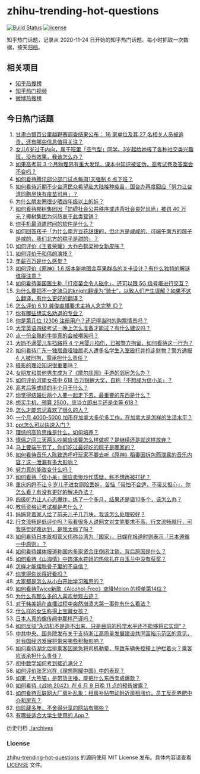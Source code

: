 # zhihu-trending-hot-questions

[![Build Status](https://github.com/justjavac/zhihu-trending-hot-questions/workflows/ci/badge.svg?branch=master)](https://github.com/justjavac/zhihu-trending-hot-questions/actions)
[![license](https://img.shields.io/github/license/justjavac/zhihu-trending-hot-questions)](https://github.com/justjavac/zhihu-trending-hot-questions/blob/master/LICENSE)

知乎热门话题，记录从 2020-11-24 日开始的知乎热门话题。每小时抓取一次数据，按天[归档](./archives)。

## 相关项目

- [知乎热搜榜](https://github.com/justjavac/zhihu-trending-top-search)
- [知乎热门视频](https://github.com/justjavac/zhihu-trending-hot-video)
- [微博热搜榜](https://github.com/justjavac/weibo-trending-hot-search)

## 今日热门话题

<!-- BEGIN -->
<!-- 最后更新时间 Sat Jun 12 2021 04:01:30 GMT+0800 (China Standard Time) -->

1. [甘肃白银百公里越野赛调查结果公布： 16 家单位及其 27
   名相关人员被追责，还有哪些信息值得关注？](https://www.zhihu.com/question/464487115)
2. [女儿6岁过于内向，属于班里「空气型」同学，3岁起给她报了各种社交类兴趣班，没有效果，我该怎么办？](https://www.zhihu.com/question/464021053)
3. [如果高考前 3
   个月物理界有重大发现，课本中知识被证伪，高考试卷及答案会不变吗？](https://www.zhihu.com/question/463553981)
4. [如何看待腾讯部分部门试点每周1天强制 6 点下班？](https://www.zhihu.com/question/464450515)
5. [如何看待近期不少台湾民众希望赴大陆接种疫苗，国台办再度回应「努力让台湾同胞尽快有疫苗可用」？](https://www.zhihu.com/question/464418798)
6. [为什么朋友圈很少晒四年级以上的娃？](https://www.zhihu.com/question/462953490)
7. [如何看待椰树集团因「妨碍社会公共秩序或违背社会良好风尚」被罚 40
   万元？椰树集团为何热衷于此类营销？](https://www.zhihu.com/question/464473879)
8. [你手机最消遣时间的软件是什么？](https://www.zhihu.com/question/355195888)
9. [如何回答孩子「为什么南方豆花甜甜的，但北方是咸咸的，可端午南方的粽子是咸的，我们北方的粽子是甜的」？](https://www.zhihu.com/question/463726781)
10. [如何评价《王者荣耀》大乔白鹤梁神女新皮肤？](https://www.zhihu.com/question/464267687)
11. [如何评价于和伟的演技？](https://www.zhihu.com/question/48335002)
12. [年薪百万是什么感觉？](https://www.zhihu.com/question/394637216)
13. [如何评价《原神》1.6
    版本新地图金苹果群岛的关卡设计？有什么独特的解谜值得注意？](https://www.zhihu.com/question/464407978)
14. [如何看待美国医生称「打疫苗会令人磁化」，还可以跟 5G
    信号塔进行交互？](https://www.zhihu.com/question/464299413)
15. [为什么要把不一定骑马的knight翻译为“骑士”，以致人们产生误解？如果不这么翻译，有什么更好的翻译？](https://www.zhihu.com/question/454202202)
16. [怎么评价 6.10 龚俊直播要求主持人念完整 ID？](https://www.zhihu.com/question/464365051)
17. [你有哪些想实名劝退的专业？](https://www.zhihu.com/question/463744125)
18. [你是第几位 12306 注册用户？还记得当时的购票情景吗？](https://www.zhihu.com/question/464291082)
19. [大学英语四级考试一晚上怎么准备才能过？有什么建议吗？](https://www.zhihu.com/question/360759673)
20. [点一份全熟的牛排真的会被嘲笑吗？](https://www.zhihu.com/question/58762730)
21. [大妈不满婴儿车挡路将 4
    个月婴儿掐伤，已被警方拘留，如何看待这一行为？](https://www.zhihu.com/question/464404071)
22. [如何看待广东一独居聋哑独居老人遭多名学生入室殴打并抢走财物？警方通报 4
    人被刑拘，需承担什么责任？](https://www.zhihu.com/question/464245440)
23. [摄影的理论知识很重要吗？](https://www.zhihu.com/question/440382270)
24. [女朋友和其他男生成为了《摩尔庄园》手游的邻居怎么办？](https://www.zhihu.com/question/463203335)
25. [如何评价河南女孩中 618
    百万锦鲤大奖，自称「不想成为信小呆」？](https://www.zhihu.com/question/464239351)
26. [高考后等成绩的半个月干什么？](https://www.zhihu.com/question/463996138)
27. [你觉得结婚后两个人要一起走下去，最重要的东西是什么？](https://www.zhihu.com/question/462707693)
28. [想买手机，预算 2500，应当立即出手还是坐等 618？](https://www.zhihu.com/question/449010803)
29. [怎么才能忘记喜欢了很久的人？](https://www.zhihu.com/question/456682944)
30. [一个月 4000-5000
    加币在加拿大多伦多工作，在加拿大是怎样的生活水平？](https://www.zhihu.com/question/307481892)
31. [ppt怎么可以快速入门？](https://www.zhihu.com/question/344423145)
32. [理综的高阶思维是什么，如何培养？](https://www.zhihu.com/question/287426676)
33. [情侣之间三天两头吵架应该要怎么样做呢？是继续还是就这样放弃？](https://www.zhihu.com/question/306964200)
34. [马上要端午节了，你们吃过最好吃的粽子是哪家的？](https://www.zhihu.com/question/463583026)
35. [如何看待音乐人陈致逸呼吁玩家不要去听《原神》稻妻因拆包而泄露的音乐内容？这一泄漏有多大影响？](https://www.zhihu.com/question/464281976)
36. [努力真的能改变什么吗？](https://www.zhihu.com/question/463071441)
37. [如何看待「信小呆」回应卖惨炒作质疑，称不想再被打扰？](https://www.zhihu.com/question/463236322)
38. [重庆妈妈不让 6
    岁儿子进女厕险丢娃，苦恼「带怕不合适，不带又担心」，你怎么看？有没有更好的解决办法？](https://www.zhihu.com/question/463835106)
39. [四级听力让人心态爆炸，练了一个多月，结果还是错10多个，该怎么办？](https://www.zhihu.com/question/433197471)
40. [教师资格证考试都是考什么？](https://www.zhihu.com/question/314936018)
41. [妈妈背着家人给了前夫儿子几万块，我该怎么处理较好？](https://www.zhihu.com/question/463949860)
42. [行文流畅是低评价吗？我看很多人说网文对文笔要求不高，行文流畅就行，可我感觉好难达到，是我太弱了吗？](https://www.zhihu.com/question/463769238)
43. [如何看待日本首相菅义伟称台湾为「国家」，日媒在报道时则表示「日本遵循一中原则」？](https://www.zhihu.com/question/464290695)
44. [如何看待媒体报道称国内多家贤合庄倒闭注销，背后原因是什么？](https://www.zhihu.com/question/464128187)
45. [如何看待《山海情》中饰演水花姐的热依扎在白玉兰中没有获奖？](https://www.zhihu.com/question/464344108)
46. [怎样才能摆脱骨子里的不自信？](https://www.zhihu.com/question/327333707)
47. [你觉得你长得好看吗？](https://www.zhihu.com/question/429414606)
48. [大家都是怎么从小白开始学习雅思的？](https://www.zhihu.com/question/288558270)
49. [如何看待Twice新歌《Alcohol-Free》空降Melon
    的榜单第14位？](https://www.zhihu.com/question/464114702)
50. [为什么有那么多的人喜欢参观古迹？](https://www.zhihu.com/question/290915559)
51. [对于韩美娟在直播过程中突然崩溃大哭一事你有什么看法？](https://www.zhihu.com/question/463914779)
52. [什么样的女生称得上宝藏女孩？](https://www.zhihu.com/question/315331056)
53. [日本人真的像传闻中那样严谨吗？](https://www.zhihu.com/question/20347612)
54. [如何反驳“永动机不是造不出来，只是目前的科学水平还不能够将它实现”？](https://www.zhihu.com/question/459256609)
55. [中共中央、国务院发布关于支持浙江高质量发展建设共同富裕示范区的意见，对我国经济发展将带来哪些积极影响？](https://www.zhihu.com/question/464319522)
56. [如何看待湖北后排乘客因尿急将司机勒晕，导致车辆失控撞上护栏着火？乘客应该承担什么责任？](https://www.zhihu.com/question/463527409)
57. [初中数学如何考到接近满分？](https://www.zhihu.com/question/268169984)
58. [如何评价张艺兴在《理想照耀中国》中的表现？](https://www.zhihu.com/question/464195351)
59. [如果「大熊猫」是带货主播，能把什么东西卖成爆款？](https://www.zhihu.com/question/464055248)
60. [如何看待《战地 2042》在 6 月 9 日晚 11
    点的预告披露？](https://www.zhihu.com/question/464165512)
61. [如何看待互联网大厂房补乱象：租房补贴带动附近房租涨价，员工反而养肥中介和房东？](https://www.zhihu.com/question/464358170)
62. [你珍藏多年，不舍得分享的网站有哪些？](https://www.zhihu.com/question/387667065)
63. [有哪些适合大学生使用的 App？](https://www.zhihu.com/question/21482079)

<!-- END -->

历史归档 [./archives](./archives)

### License

[zhihu-trending-hot-questions](https://github.com/justjavac/zhihu-trending-hot-questions)
的源码使用 MIT License 发布。具体内容请查看 [LICENSE](./LICENSE) 文件。
